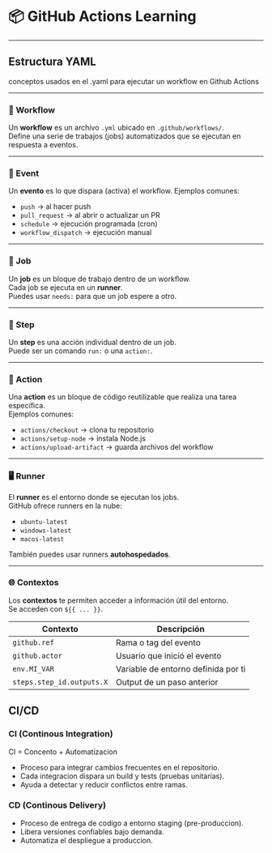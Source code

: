 # 📦 GitHub Actions Learning

---

## Estructura YAML

conceptos usados en el .yaml para ejecutar un workflow en Github Actions

---

### 📁 Workflow

Un **workflow** es un archivo `.yml` ubicado en `.github/workflows/`.  
Define una serie de trabajos (jobs) automatizados que se ejecutan en respuesta a eventos.

---

### 🚀 Event

Un **evento** es lo que dispara (activa) el workflow. Ejemplos comunes:

- `push` → al hacer push
- `pull_request` → al abrir o actualizar un PR
- `schedule` → ejecución programada (cron)
- `workflow_dispatch` → ejecución manual

---

### 🧱 Job

Un **job** es un bloque de trabajo dentro de un workflow.  
Cada job se ejecuta en un **runner**.  
Puedes usar `needs:` para que un job espere a otro.

---

### 🔹 Step

Un **step** es una acción individual dentro de un job.  
Puede ser un comando `run:` o una `action:`.

---

### 🔁 Action

Una **action** es un bloque de código reutilizable que realiza una tarea específica.  
Ejemplos comunes:

- `actions/checkout` → clona tu repositorio
- `actions/setup-node` → instala Node.js
- `actions/upload-artifact` → guarda archivos del workflow

---

### 🖥️ Runner

El **runner** es el entorno donde se ejecutan los jobs.  
GitHub ofrece runners en la nube:

- `ubuntu-latest`
- `windows-latest`
- `macos-latest`

También puedes usar runners **autohospedados**.

---

### 🌐 Contextos

Los **contextos** te permiten acceder a información útil del entorno.  
Se acceden con `${{ ... }}`.

| Contexto                  | Descripción                             |
|---------------------------|-----------------------------------------|
| `github.ref`              | Rama o tag del evento                   |
| `github.actor`            | Usuario que inició el evento            |
| `env.MI_VAR`              | Variable de entorno definida por ti     |
| `steps.step_id.outputs.X` | Output de un paso anterior              |

## CI/CD

### CI (Continous Integration)

CI = Concento + Automatizacion

- Proceso para integrar cambios frecuentes en el repositorio.
- Cada integracion  dispara un build y tests (pruebas unitarias).
- Ayuda a detectar y reducir conflictos entre ramas.

### CD (Continous Delivery)

- Proceso de entrega de codigo a entorno staging (pre-produccion).
- Libera versiones confiables bajo demanda.
- Automatiza el despliegue a produccion.